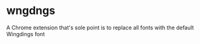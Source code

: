 # wngdngs
A Chrome extension that's sole point is to replace all fonts with the default Wingdings font
